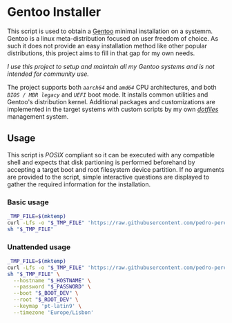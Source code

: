 # Gentoo Installer

This script is used to obtain a [Gentoo](https://www.gentoo.org/) minimal installation on a systemm.
Gentoo is a linux meta-distribution focused on user freedom of choice. As such it does not provide an easy installation method like other popular distributions, this project aims to fill in that gap for my own needs.

*I use this project to setup and maintain all my Gentoo systems and is not intended for community use.*

The project supports both *`aarch64`* and *`amd64`* CPU architectures, and both *`BIOS / MBR legacy`* and *`UEFI`* boot mode.
It installs common utilities and Gentoo's distribution kernel.
Additional packages and customizations are implemented in the target systems with custom scripts by my own [_dotfiles_](https://github.com/pedro-pereira-dev/dotfiles) management system.

## Usage

This script is _POSIX_ compliant so it can be executed with any compatible shell and expects that disk partioning is performed beforehand by accepting a target boot and root filesystem device partition.
If no arguments are provided to the script, simple interactive questions are displayed to gather the required information for the installation.

### Basic usage

```sh
_TMP_FILE=$(mktemp)
curl -Lfs -o "$_TMP_FILE" 'https://raw.githubusercontent.com/pedro-pereira-dev/gentoo-installer/refs/heads/main/install.sh'
sh "$_TMP_FILE"
```

### Unattended usage

```sh
_TMP_FILE=$(mktemp)
curl -Lfs -o "$_TMP_FILE" 'https://raw.githubusercontent.com/pedro-pereira-dev/gentoo-installer/refs/heads/main/install.sh'
sh "$_TMP_FILE" \
  --hostname "$_HOSTNAME" \
  --password "$_PASSWORD" \
  --boot "$_BOOT_DEV" \
  --root "$_ROOT_DEV" \
  --keymap 'pt-latin9' \
  --timezone 'Europe/Lisbon'
```
